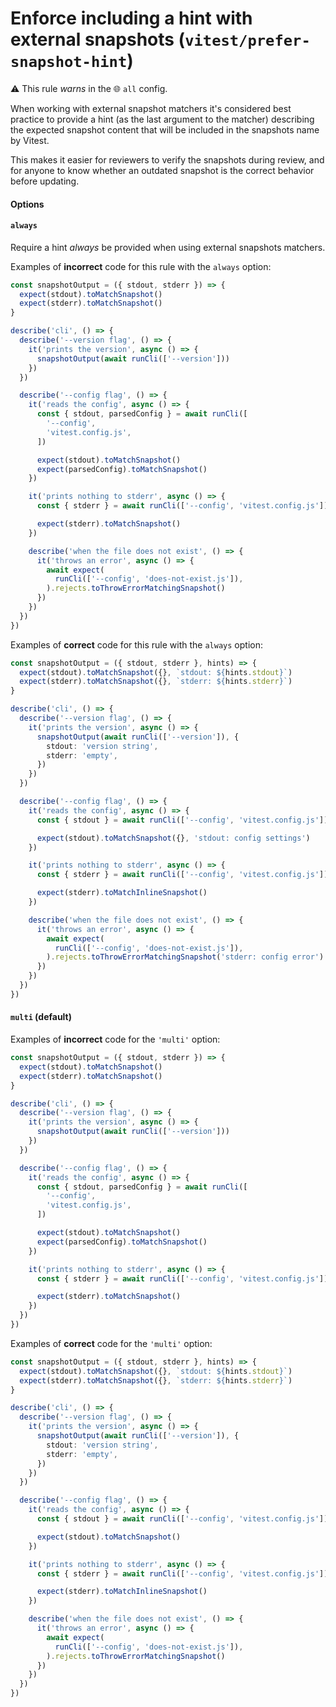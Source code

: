 # Enforce including a hint with external snapshots (`vitest/prefer-snapshot-hint`)

⚠️ This rule _warns_ in the 🌐 `all` config.

<!-- end auto-generated rule header -->

When working with external snapshot matchers it's considered best practice to
provide a hint (as the last argument to the matcher) describing the expected
snapshot content that will be included in the snapshots name by Vitest.

This makes it easier for reviewers to verify the snapshots during review, and
for anyone to know whether an outdated snapshot is the correct behavior before
updating.

#### Options

#### `always`

Require a hint _always_ be provided when using external snapshots matchers.

Examples of **incorrect** code for this rule with the `always` option:

```ts
const snapshotOutput = ({ stdout, stderr }) => {
  expect(stdout).toMatchSnapshot()
  expect(stderr).toMatchSnapshot()
}

describe('cli', () => {
  describe('--version flag', () => {
    it('prints the version', async () => {
      snapshotOutput(await runCli(['--version']))
    })
  })

  describe('--config flag', () => {
    it('reads the config', async () => {
      const { stdout, parsedConfig } = await runCli([
        '--config',
        'vitest.config.js',
      ])

      expect(stdout).toMatchSnapshot()
      expect(parsedConfig).toMatchSnapshot()
    })

    it('prints nothing to stderr', async () => {
      const { stderr } = await runCli(['--config', 'vitest.config.js'])

      expect(stderr).toMatchSnapshot()
    })

    describe('when the file does not exist', () => {
      it('throws an error', async () => {
        await expect(
          runCli(['--config', 'does-not-exist.js']),
        ).rejects.toThrowErrorMatchingSnapshot()
      })
    })
  })
})
```

Examples of **correct** code for this rule with the `always` option:

```ts
const snapshotOutput = ({ stdout, stderr }, hints) => {
  expect(stdout).toMatchSnapshot({}, `stdout: ${hints.stdout}`)
  expect(stderr).toMatchSnapshot({}, `stderr: ${hints.stderr}`)
}

describe('cli', () => {
  describe('--version flag', () => {
    it('prints the version', async () => {
      snapshotOutput(await runCli(['--version']), {
        stdout: 'version string',
        stderr: 'empty',
      })
    })
  })

  describe('--config flag', () => {
    it('reads the config', async () => {
      const { stdout } = await runCli(['--config', 'vitest.config.js'])

      expect(stdout).toMatchSnapshot({}, 'stdout: config settings')
    })

    it('prints nothing to stderr', async () => {
      const { stderr } = await runCli(['--config', 'vitest.config.js'])

      expect(stderr).toMatchInlineSnapshot()
    })

    describe('when the file does not exist', () => {
      it('throws an error', async () => {
        await expect(
          runCli(['--config', 'does-not-exist.js']),
        ).rejects.toThrowErrorMatchingSnapshot('stderr: config error')
      })
    })
  })
})
```

#### `multi` (default)

Examples of **incorrect** code for the `'multi'` option:

```ts
const snapshotOutput = ({ stdout, stderr }) => {
  expect(stdout).toMatchSnapshot()
  expect(stderr).toMatchSnapshot()
}

describe('cli', () => {
  describe('--version flag', () => {
    it('prints the version', async () => {
      snapshotOutput(await runCli(['--version']))
    })
  })

  describe('--config flag', () => {
    it('reads the config', async () => {
      const { stdout, parsedConfig } = await runCli([
        '--config',
        'vitest.config.js',
      ])

      expect(stdout).toMatchSnapshot()
      expect(parsedConfig).toMatchSnapshot()
    })

    it('prints nothing to stderr', async () => {
      const { stderr } = await runCli(['--config', 'vitest.config.js'])

      expect(stderr).toMatchSnapshot()
    })
  })
})
```

Examples of **correct** code for the `'multi'` option:

```ts
const snapshotOutput = ({ stdout, stderr }, hints) => {
  expect(stdout).toMatchSnapshot({}, `stdout: ${hints.stdout}`)
  expect(stderr).toMatchSnapshot({}, `stderr: ${hints.stderr}`)
}

describe('cli', () => {
  describe('--version flag', () => {
    it('prints the version', async () => {
      snapshotOutput(await runCli(['--version']), {
        stdout: 'version string',
        stderr: 'empty',
      })
    })
  })

  describe('--config flag', () => {
    it('reads the config', async () => {
      const { stdout } = await runCli(['--config', 'vitest.config.js'])

      expect(stdout).toMatchSnapshot()
    })

    it('prints nothing to stderr', async () => {
      const { stderr } = await runCli(['--config', 'vitest.config.js'])

      expect(stderr).toMatchInlineSnapshot()
    })

    describe('when the file does not exist', () => {
      it('throws an error', async () => {
        await expect(
          runCli(['--config', 'does-not-exist.js']),
        ).rejects.toThrowErrorMatchingSnapshot()
      })
    })
  })
})
```

